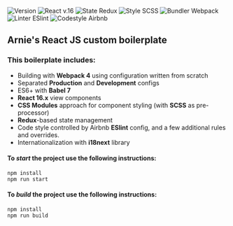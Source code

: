 <!-- ![Arnie React Boilerplate](https://img.shields.io/badge/arnie-react_boilerplate-green.svg?logo=react&style=for-the-badge) -->
![Version](https://img.shields.io/github/package-json/v/ArmenPetrosyan/react-boilerplate.svg)
![React v.16](https://img.shields.io/badge/view-React-green.svg?logo=react)
![State Redux](https://img.shields.io/badge/state-Redux-green.svg?logo=redux)
![Style SCSS](https://img.shields.io/badge/styles-SCSS-green.svg?logo=sass)
![Bundler Webpack](https://img.shields.io/badge/bundler-Webpack-green.svg?logo=webpack)
![Linter ESlint](https://img.shields.io/badge/linter-ESlint-green.svg?logo=eslint)
![Codestyle Airbnb](https://img.shields.io/badge/codestyle-Airbnb-green.svg?logo=airbnb)

## Arnie's React JS custom boilerplate

### This boilerplate includes:
* Building with **Webpack 4** using configuration written from scratch
* Separated **Production** and **Development** configs
* ES6+ with **Babel 7**
* **React 16.x** view components
* **CSS Modules** approach for component styling (with **SCSS** as pre-processor)
* **Redux**-based state management
* Code style controlled by Airbnb **ESlint** config, and a few additional rules and overrides.
* Internationalization with **i18next** library

#### To *start* the project use the following instructions:
```
npm install
npm run start
```

#### To *build* the project use the following instructions:
```
npm install
npm run build
```